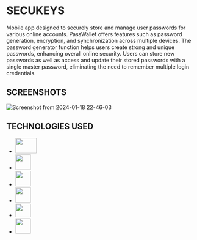 # SECUKEYS #
Mobile app designed to securely store and manage user passwords for various online accounts. PassWallet offers features such as password generation, encryption, and synchronization across multiple devices. The password generator function helps users create strong and unique passwords, enhancing overall online security. Users can store new passwords as well as access and update their stored passwords with a single master password, eliminating the need to remember multiple login credentials.  

## SCREENSHOTS ##
![Screenshot from 2024-01-18 22-46-03](https://github.com/jessvasq/Password_Generator/assets/119137671/2b768ffa-557f-4e07-b8fc-53149a7718a9)

## TECHNOLOGIES USED ##
* <img src='https://github.com/jessvasq/Password_Generator/assets/119137671/98d45b5e-3084-48f1-9e67-d89123e88a1b' width=55px height=40px>  
* <img src='https://github.com/jessvasq/Password_Generator/assets/119137671/20ea71dc-e4b6-4b08-95c4-aaae332b613f' width=40px height=40px> 
* <img src='https://github.com/jessvasq/Password_Generator/assets/119137671/3e6caf5b-2695-4362-a759-25e67f5d5e87' width=40px height=40px>   
* <img src='https://github.com/jessvasq/Password_Generator/assets/119137671/52724dab-9e30-49ee-aa02-fdfb60ff04b9' width=40px height=40px>  
* <img src='https://github.com/jessvasq/Password_Generator/assets/119137671/e84d9449-1940-498c-81da-be6c5e27a64e' width=40px height=35px>   
* <img src='https://github.com/jessvasq/Password_Generator/assets/119137671/ba82f4ac-be65-4c4b-9d7d-63c2a8d64d81' width=40px height=40px> 



